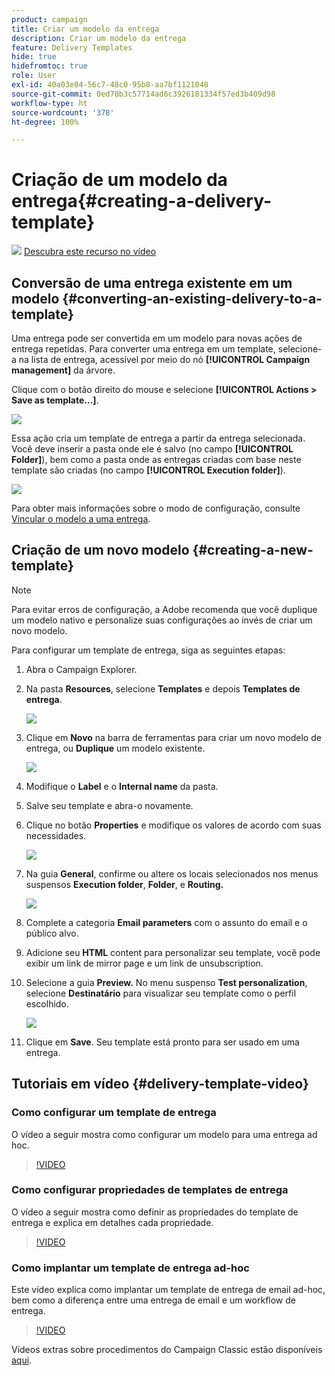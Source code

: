 ```yaml
---
product: campaign
title: Criar um modelo da entrega
description: Criar um modelo da entrega
feature: Delivery Templates
hide: true
hidefromtoc: true
role: User
exl-id: 40a03e04-56c7-48c0-95b8-aa7bf1121048
source-git-commit: 0ed70b3c57714ad6c3926181334f57ed3b409d98
workflow-type: ht
source-wordcount: '378'
ht-degree: 100%

---
```


# Criação de um modelo da entrega{#creating-a-delivery-template}

![](assets/do-not-localize/how-to-video.png) [Descubra este recurso no vídeo](#delivery-template-video)

## Conversão de uma entrega existente em um modelo {#converting-an-existing-delivery-to-a-template}

Uma entrega pode ser convertida em um modelo para novas ações de entrega repetidas. Para converter uma entrega em um template, selecione-a na lista de entrega, acessível por meio do nó **[!UICONTROL Campaign management]** da árvore.

Clique com o botão direito do mouse e selecione **[!UICONTROL Actions > Save as template...]**.

![](assets/s_ncs_user_campaign_save_as_scenario.png)

Essa ação cria um template de entrega a partir da entrega selecionada. Você deve inserir a pasta onde ele é salvo (no campo **[!UICONTROL Folder]**), bem como a pasta onde as entregas criadas com base neste template são criadas (no campo **[!UICONTROL Execution folder]**).

![](assets/s_ncs_user_campaign_save_as_scenario_a.png)

Para obter mais informações sobre o modo de configuração, consulte [Vincular o modelo a uma entrega](creating-a-delivery-from-a-template.md#linking-the-template-to-a-delivery).

## Criação de um novo modelo {#creating-a-new-template}

>[!NOTE]
>
>Para evitar erros de configuração, a Adobe recomenda que você duplique um modelo nativo e personalize suas configurações ao invés de criar um novo modelo.

Para configurar um template de entrega, siga as seguintes etapas:

1. Abra o Campaign Explorer.
1. Na pasta **Resources**, selecione **Templates** e depois **Templates de entrega**.

   ![](assets/delivery_template_1.png)

1. Clique em **Novo** na barra de ferramentas para criar um novo modelo de entrega, ou **Duplique** um modelo existente.

   ![](assets/delivery_template_2.png)

1. Modifique o **Label** e o **Internal name** da pasta.
1. Salve seu template e abra-o novamente.
1. Clique no botão **Properties** e modifique os valores de acordo com suas necessidades.

   ![](assets/delivery_template_3.png)

1. Na guia **General**, confirme ou altere os locais selecionados nos menus suspensos **Execution folder**, **Folder**, e **Routing.**

   ![](assets/delivery_template_4.png)

1. Complete a categoria **Email parameters** com o assunto do email e o público alvo.
1. Adicione seu **HTML** content para personalizar seu template, você pode exibir um link de mirror page e um link de unsubscription.
1. Selecione a guia **Preview.** No menu suspenso **Test personalization**, selecione **Destinatário** para visualizar seu template como o perfil escolhido.

   ![](assets/delivery_template_5.png)

1. Clique em **Save**. Seu template está pronto para ser usado em uma entrega.


## Tutoriais em vídeo {#delivery-template-video}

### Como configurar um template de entrega

O vídeo a seguir mostra como configurar um modelo para uma entrega ad hoc.

>[!VIDEO](https://video.tv.adobe.com/v/31864?quality=12&captions=por_br)

### Como configurar propriedades de templates de entrega

O vídeo a seguir mostra como definir as propriedades do template de entrega e explica em detalhes cada propriedade.

>[!VIDEO](https://video.tv.adobe.com/v/34572?quality=12&captions=por_br)

### Como implantar um template de entrega ad-hoc

Este vídeo explica como implantar um template de entrega de email ad-hoc, bem como a diferença entre uma entrega de email e um workflow de entrega.

>[!VIDEO](https://video.tv.adobe.com/v/31865?quality=12&captions=por_br)

Vídeos extras sobre procedimentos do Campaign Classic estão disponíveis [aqui](https://experienceleague.adobe.com/docs/campaign-classic-learn/tutorials/overview.html?lang=pt-BR).
